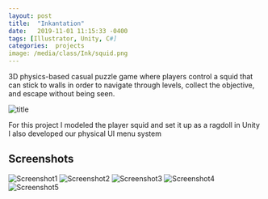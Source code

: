 ```yaml
---
layout: post
title:  "Inkantation"
date:   2019-11-01 11:15:33 -0400
tags: [Illustrator, Unity, C#] 
categories:  projects
image: /media/class/Ink/squid.png
---
```


3D physics-based casual puzzle game where players control a squid that can stick to walls in order to navigate through levels, collect the objective, and escape without being seen. 

<!--more-->

![title]({{site.url}}/media/class/Ink/INKANTATION.png)

For this project I modeled the player squid and set it up as a ragdoll in Unity
I also developed our physical UI menu system

## Screenshots

![Screenshot1]({{site.url}}/media/class/Ink/Screenshot1.PNG)
![Screenshot2]({{site.url}}/media/class/Ink/Screenshot2.PNG)
![Screenshot3]({{site.url}}/media/class/Ink/Screenshot3.PNG)
![Screenshot4]({{site.url}}/media/class/Ink/Screenshot4.PNG)
![Screenshot5]({{site.url}}/media/class/Ink/Screenshot5.PNG)